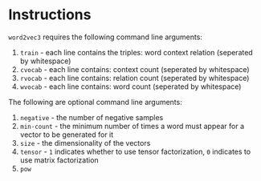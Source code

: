# Instructions

`word2vec3` requires the following command line arguments:

1. `train` - each line contains the triples: word context relation (seperated by whitespace)
1. `cvocab` - each line contains: context count (seperated by whitespace)
1. `rvocab` - each line contains: relation count (seperated by whitespace)
1. `wvocab` - each line contains: word count (seperated by whitespace)

The following are optional command line arguments:
1. `negative` - the number of negative samples
1. `min-count` - the minimum number of times a word must appear for a vector to be generated for it
1. `size` - the dimensionality of the vectors
1. `tensor` - `1` indicates whether to use tensor factorization, `0` indicates to use matrix factorization
1. `pow`
 
